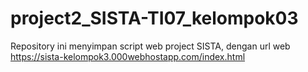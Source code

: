 # project2_SISTA-TI07_kelompok03
Repository ini menyimpan script web project SISTA, dengan url web https://sista-kelompok3.000webhostapp.com/index.html
